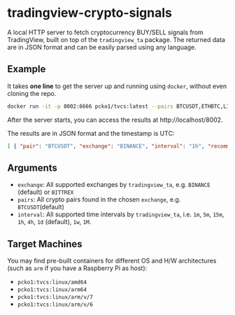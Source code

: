 # tradingview-crypto-signals
A local HTTP server to fetch cryptocurrency BUY/SELL signals from TradingView, built on top of the `tradingview_ta` package. The returned data are in JSON format and can be easily parsed using any language.

## Example
It takes **one line** to get the server up and running using `docker`, without even cloning the repo.

```bash
docker run -it -p 8002:6666 pcko1/tvcs:latest --pairs BTCUSDT,ETHBTC,LINKUSDT --interval 1h --exchange BINANCE
```

After the server starts, you can access the results at http://localhost/8002. 

The results are in JSON format and the timestamp is UTC:

```json
[ { "pair": "BTCUSDT", "exchange": "BINANCE", "interval": "1h", "recommendation": "BUY", "votes": { "buy": 16, "sell": 3, "neutral": 9 }, "timestamp": 1611006994 }, { "pair": "ETHBTC", "exchange": "BINANCE", "interval": "1h", "recommendation": "BUY", "votes": { "buy": 13, "sell": 6, "neutral": 9 }, "timestamp": 1611006994 }, { "pair": "LINKUSDT", "exchange": "BINANCE", "interval": "1h", "recommendation": "SELL", "votes": { "buy": 10, "sell": 9, "neutral": 9 }, "timestamp": 1611006995 } ]
```


## Arguments

- `exchange`: All supported exchanges by `tradingview_ta`, e.g. `BINANCE` (default) or `BITTREX`
- `pairs`: All crypto pairs found in the chosen `exchange`, e.g. `BTCUSDT`(default)
- `interval`: All supported time intervals by `tradingview_ta`, i.e. `1m`, `5m`, `15m`, `1h`, `4h`, `1d` (default), `1w`, `1M`.

## Target Machines
You may find pre-built containers for different OS and H/W architectures (such as `arm` if you have a Raspberry Pi as host):

- `pcko1:tvcs:linux/amd64`
- `pcko1:tvcs:linux/arm64` 
- `pcko1:tvcs:linux/arm/v/7`
- `pcko1:tvcs:linux/arm/v/6`